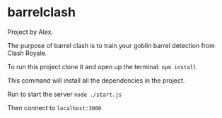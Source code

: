 # barrelclash

Project by Alex.

The purpose of barrel clash is to train your goblin barrel detection from Clash Royale.

To run this project clone it and open up the terminal:
`npm install`

This command will install all the dependencies in the project.

Run to start the server
`node ./start.js`

Then connect to `localhost:3000`
